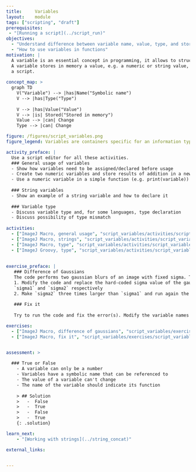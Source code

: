```yaml
---
title:     Variables
layout:    module
tags: ["scripting", "draft"]
prerequisites:
 - "[Running a script](../script_run)"
objectives:
  - "Understand difference between variable name, value, type, and storage"
  - "How to use variables in functions"
motivation: |
  A variable is an essential concept in programming, it allows to structure and generalize a script/program.
  A variable stores in memory a value, e.g. a numeric or string value, that can be used and changed at several occasions in 
  a script. 
  
concept_map: >
  graph TD
    V("Variable") --> |has|Name("Symbolic name")
    V --> |has|Type("Type")
    
    V --> |has|Value("Value")
    V --> |is| Stored("Stored in memory")
    Value --> |can| Change
    Type --> |can| Change

figure: /figures/script_variables.png
figure_legend: Variables are containers specific for an information type. Variable names do not contain spaces, should explain their purpose, should be consistent throughout your code, and should adhere to a naming convention. 

activity_preface: |
  Use a script editor for all these activities.
  ### General usage of variables
  - Show how variables need to be assigned/declared before usage
  - Create two numeric variables and store results of addition in a new variable
  - Use a numeric variable in a simple function (e.g. print(variable)) and in an image processing function
  
  ### String variables
  - Show an example of a string variable and how to declare it
  
  ### Variable type
  - Discuss variable type and, for some languages, type declaration
  - Discuss possibility of type mismatch
  
activities:
  - ["ImageJ Macro, general usage", "script_variables/activities/script_variables_general_imagejmacro.ijm"]
  - ["ImageJ Macro, strings", "script_variables/activities/script_variables_strings_imagejmacro.ijm"]
  - ["ImageJ Macro, type", "script_variables/activities/script_variables_type_imagejmacro.ijm"]
  - ["ImageJ Groovy, type", "script_variables/activities/script_variables_type.groovy"]
    
    
exercise_preface: |
   ### Difference of Gaussians
   The code performs two gaussian blurs of an image with fixed sigma. The code then computes the difference of the two filtered images. 
   1. Modify the code and replace the hard-coded sigma value of the gaussian blur with 2 variables, 
   `sigma1` and `sigma2` respectively
   2. Make `sigma2` three times larger than `sigma1` and run again the code
   
   ### Fix it
   
   Try to run the code and fix the error(s). Modify the variable names to `camelCase` in a way that they their function is clear to the reader. 

exercises:
  - ["ImageJ Macro, difference of gaussians", "script_variables/exercises/script_variables_DoG_imagejmacro.md"]
  - ["ImageJ Macro, fix it", "script_variables/exercises/script_variables_fixit_imagejmacro.md"]


assessment: >
  
  ### True or False
    - A variable can only be a number
    - Variables have a symbolic name that can be referenced to
    - The value of a variable can't change
    - The name of the variable should indicate its function
    
    > ## Solution
    >   -  False
    >   -  True
    >   -  False
    >   -  True
    {: .solution}

learn_next:
    - "[Working with strings](../string_concat)"

external_links:

 
---
```

 
